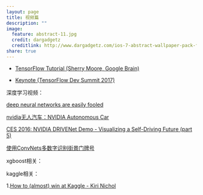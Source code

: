 ```yaml
---
layout: page
title: 视频篇 
description: ""
image:
  feature: abstract-11.jpg
  credit: dargadgetz
  creditlink: http://www.dargadgetz.com/ios-7-abstract-wallpaper-pack-for-iphone-5-and-ipod-touch-retina/
share: true
---
```


- [TensorFlow Tutorial (Sherry Moore, Google Brain)](https://www.youtube.com/watch?v=Ejec3ID_h0w)

- [Keynote (TensorFlow Dev Summit 2017)](https://www.youtube.com/watch?v=4n1AHvDvVvw&index=3&list=PLOU2XLYxmsIKGc_NBoIhTn2Qhraji53cv)



深度学习视频：

[deep neural networks are easily fooled](https://www.youtube.com/watch?v=M2IebCN9Ht4)

[nvidia无人汽车：NVIDIA Autonomous Car](https://www.youtube.com/watch?v=qhUvQiKec2U)

[CES 2016: NVIDIA DRIVENet Demo - Visualizing a Self-Driving Future (part 5)
](https://www.youtube.com/watch?v=HJ58dbd5g8g)

[使用ConvNets多数字识别街景门牌号](https://www.youtube.com/watch?v=vGPI_JvLoN0)



xgboost相关：


kaggle相关：

1.[How to (almost) win at Kaggle - Kiri Nichol](https://www.youtube.com/watch?v=JyEm3m7AzkE)
